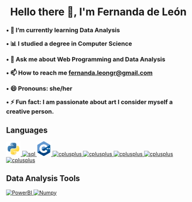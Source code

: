 <h1 align="center">Hello there 👋, I'm Fernanda de León</h1>
<!--h2 align="center">Data Analyst</h2-->


<h3>
  
• 📖 I’m currently learning **Data Analysis**

• 📊 I studied a degree in **Computer Science** 

• 💬 Ask me about **Web Programming and Data Analysis**

• 📫 How to reach me **fernanda.leongr@gmail.com** 

• 😄 Pronouns: **she/her** 

• ⚡ Fun fact: I am passionate about **art** I consider myself a **creative person**.</h3>

<h2 align="left">Languages</h2>
<p align="left">
  <a href="https://www.python.org" target="_blank" rel="noreferrer">
    <img src="https://raw.githubusercontent.com/devicons/devicon/master/icons/python/python-original.svg" alt="python" width="40" height="40"/>
  </a>
 <a href="https://www.w3schools.com/sql/" target="_blank" rel="noreferrer">
    <img src="https://upload.wikimedia.org/wikipedia/commons/thumb/8/87/Sql_data_base_with_logo.png/640px-Sql_data_base_with_logo.png" alt="sql" width="100" height="40"/>
  </a>
  <a href="https://www.w3schools.com/cpp/" target="_blank" rel="noreferrer">
    <img src="https://raw.githubusercontent.com/devicons/devicon/master/icons/cplusplus/cplusplus-original.svg" alt="cplusplus" width="40" height="40"/>
  </a>
  <a href="https://www.w3schools.com/html/default.asp" target="_blank" rel="noreferrer">
    <img src="https://upload.wikimedia.org/wikipedia/commons/6/61/HTML5_logo_and_wordmark.svg" alt="cplusplus" width="40" height="40"/>
  <a href="https://www.w3schools.com/php/default.asp" target="_blank" rel="noreferrer">
    <img src="https://www.php.net/images/logos/new-php-logo.svg" alt="cplusplus" width="40" height="40"/>
  </a>
  <a href="https://www.w3schools.com/mysql/default.asp" target="_blank" rel="noreferrer">
    <img src="https://www.mysql.com/common/logos/logo-mysql-170x115.png" alt="cplusplus" width="40" height="40"/>
  </a>
  <a href="https://www.w3schools.com/css/default.asp" target="_blank" rel="noreferrer">
    <img src="https://images.icon-icons.com/2415/PNG/512/css_original_wordmark_logo_icon_146576.png" alt="cplusplus" width="40" height="40"/>
  </a>
  <a href="https://www.w3schools.com/xml/default.asp" target="_blank" rel="noreferrer">
    <img src="https://static.vecteezy.com/system/resources/previews/015/829/760/original/xml-file-format-icon-free-vector.jpg" alt="cplusplus" width="40" height="40"/>
  </a>
</p>

<h2 align="left">Data Analysis Tools</h2>
<p align="left">
 <a href="https://powerbi.microsoft.com/" target="_blank" rel="noreferrer"> <img src="https://www.vectorlogo.zone/logos/microsoft_powerbi/microsoft_powerbi-icon.svg" alt="PowerBI" width="40" height="40"/> </a>
 <a href="https://www.w3schools.com/python/numpy/default.asp" target="_blank" rel="noreferrer"> <img src="https://user-images.githubusercontent.com/50221806/86498201-a8bd8680-bd39-11ea-9d08-66b610a8dc01.png" alt="Numpy" width="40" height="40"/> </a>
</p>
